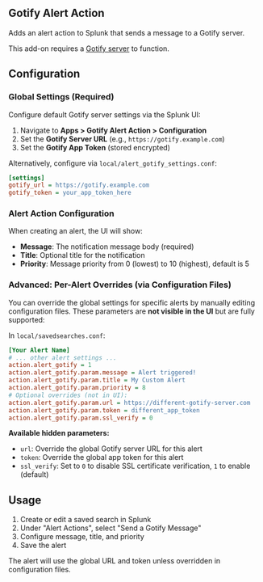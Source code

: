 ## Gotify Alert Action
Adds an alert action to Splunk that sends a message to a Gotify server. 

This add-on requires a [Gotify server](https://github.com/gotify/server) to function.

## Configuration

### Global Settings (Required)

Configure default Gotify server settings via the Splunk UI:
1. Navigate to **Apps > Gotify Alert Action > Configuration**
2. Set the **Gotify Server URL** (e.g., `https://gotify.example.com`)
3. Set the **Gotify App Token** (stored encrypted)

Alternatively, configure via `local/alert_gotify_settings.conf`:

```ini
[settings]
gotify_url = https://gotify.example.com
gotify_token = your_app_token_here
```

### Alert Action Configuration

When creating an alert, the UI will show:
- **Message**: The notification message body (required)
- **Title**: Optional title for the notification
- **Priority**: Message priority from 0 (lowest) to 10 (highest), default is 5

### Advanced: Per-Alert Overrides (via Configuration Files)

You can override the global settings for specific alerts by manually editing configuration files. These parameters are **not visible in the UI** but are fully supported:

In `local/savedsearches.conf`:

```ini
[Your Alert Name]
# ... other alert settings ...
action.alert_gotify = 1
action.alert_gotify.param.message = Alert triggered!
action.alert_gotify.param.title = My Custom Alert
action.alert_gotify.param.priority = 8
# Optional overrides (not in UI):
action.alert_gotify.param.url = https://different-gotify-server.com
action.alert_gotify.param.token = different_app_token
action.alert_gotify.param.ssl_verify = 0
```

**Available hidden parameters:**
- `url`: Override the global Gotify server URL for this alert
- `token`: Override the global app token for this alert
- `ssl_verify`: Set to `0` to disable SSL certificate verification, `1` to enable (default)

## Usage

1. Create or edit a saved search in Splunk
2. Under "Alert Actions", select "Send a Gotify Message"
3. Configure message, title, and priority
4. Save the alert

The alert will use the global URL and token unless overridden in configuration files.
